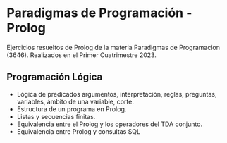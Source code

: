 # Paradigmas de Programación - Prolog
Ejercicios resueltos de Prolog de la materia Paradigmas de Programacion (3646). Realizados en el Primer Cuatrimestre 2023.

## Programación Lógica

 * Lógica de predicados argumentos, interpretación, reglas, preguntas, variables, ámbito de una variable, corte.
 * Estructura de un programa en Prolog.
 * Listas y secuencias finitas.
 * Equivalencia entre el Prolog y los operadores del TDA conjunto.
 * Equivalencia entre Prolog y consultas SQL
